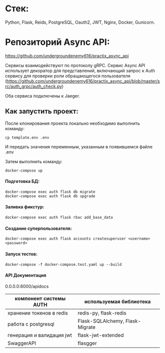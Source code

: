 # Стек:
Python, Flask, Reids, PostgreSQL, Oauth2, JWT, Nginx, Docker, Gunicorn.

# Репозиторий Async API:

https://github.com/undergroundenemy616/practix_async_api

Сервисы взаимодействуют по протоколу gRPC. Сервис Async API использует декоратор для представлений, 
включающий запрос к Auth сервису для проверки роли обращающегося пользователя
(https://github.com/undergroundenemy616/practix_async_api/blob/master/src/auth_grpc/auth_check.py)

Оба сервиса подключены к Jaeger.


## Как запустить проект:

После клонирования проекта локально необходимо выполнить команду:
```
cp template.env .env
```
И передать значения переменным, указанным в появившемся файле .env

Затем выполнить команду:
```
docker-compose up
```

#### Подготовка БД:
```
docker-compose exec auth flask db migrate
docker-compose exec auth flask db upgrade
```

#### Заливка фикстур:
```
docker-compose exec auth flask rbac add_base_data
```

#### Создание суперпользователя:
```
docker-compose exec auth flask accounts createsuperuser <username> <password>
```


#### Запуск тестов:
```
docker-compose -f docker-compose.test.yaml up --build
```


#### API Документация

0.0.0.0:8000/apidocs


| компонент системы AUTH | используемая библиотека |
| -----------------------|-------------------------|
| хранение токенов в redis | redis-py, flask-redis |
| работа с postgresql      | Flask-SQLAlchemy, Flask-Migrate |
| генерация и валидация jwt | flask-jwt-extended |
| SwaggerAPI                | flasgger

